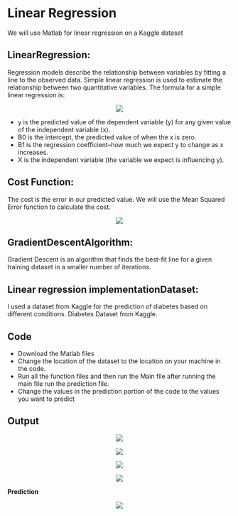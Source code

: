 # Linear Regression
We will use Matlab for linear regression on a Kaggle dataset 

## LinearRegression:

Regression models describe the relationship between variables by fitting a line to the observed data. Simple linear regression is used to estimate the relationship between two quantitative variables. The formula for a simple linear regression is:

<p align="center">
<img width="" height="" src="https://github.com/AHMEDSANA/Linear-Regression/assets/73955220/0ae5e826-b1ac-4f78-af18-2efb99998f4b">
</p>

- y is the predicted value of the dependent variable (y) for any given value of the independent variable (x).
- B0 is the intercept, the predicted value of when the x is zero.
- B1 is the regression coefficient–how much we expect y to change as x increases.
- X is the independent variable (the variable we expect is influencing y).

## Cost Function:

The cost is the error in our predicted value. We will use the Mean Squared Error function to calculate the cost.
<p align="center">
<img width="" height="" src="https://github.com/AHMEDSANA/Linear-Regression/assets/73955220/b4a5240c-a831-4e6d-8718-51134623a3ed">
</p>

## GradientDescentAlgorithm:

Gradient Descent is an algorithm that finds the best-fit line for a given training dataset in a smaller number of iterations.

## Linear regression implementationDataset:

I used a dataset from Kaggle for the prediction of diabetes based on different conditions.
Diabetes Dataset from Kaggle.

## Code

- Download the Matlab files
- Change the location of the dataset to the location on your machine in the code.
- Run all the function files and then run the Main file after running the main file run the prediction file.
- Change the values in the prediction portion of the code to the values you want to predict

## Output
<p align="center">
<img width="" height="" src="https://github.com/AHMEDSANA/Linear-Regression/assets/73955220/aaeac695-66d9-49a9-93dc-c6e1c7507fcf">
</p>


<p align="center">
<img width="" height="" src="https://github.com/AHMEDSANA/Linear-Regression/assets/73955220/13d5d353-c272-466d-a4bf-eeacef991002">
</p>


<p align="center">
<img width="" height="" src="https://github.com/AHMEDSANA/Linear-Regression/assets/73955220/4a498bd5-6522-4706-b8a3-6f5c4bf1dd4e">
</p>

<p align="center">
<img width="" height="" src="https://github.com/AHMEDSANA/Linear-Regression/assets/73955220/5af6ca08-0081-40f7-8f4f-d951d6b11f0d">
</p>

**Prediction**
<p align="center">
<img width="" height="" src="https://github.com/AHMEDSANA/Linear-Regression/assets/73955220/353f62a1-8af6-471f-b0f1-8a9afc39db7d">
</p>



